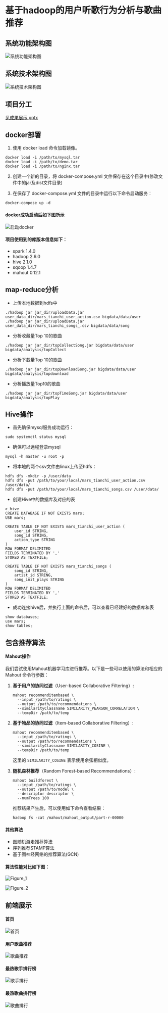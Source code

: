 # 基于hadoop的用户听歌行为分析与歌曲推荐

## 系统功能架构图

![系统功能架构图](https://github.com/GLA1VE11/bigdata-analysis/blob/master/%E7%B3%BB%E7%BB%9F%E5%8A%9F%E8%83%BD%E6%9E%B6%E6%9E%84%E5%9B%BE.png)

## 系统技术架构图

![系统技术架构图](https://github.com/GLA1VE11/bigdata-analysis/blob/master/%E7%B3%BB%E7%BB%9F%E6%8A%80%E6%9C%AF%E6%9E%B6%E6%9E%84%E5%9B%BE.png)

## 项目分工

[见成果展示.pptx](https://github.com/GLA1VE11/bigdata-analysis/blob/main/%E6%88%90%E6%9E%9C%E5%B1%95%E7%A4%BA.pptx)

## docker部署

1. 使用 docker load 命令加载镜像。
```
docker load -i /path/to/mysql.tar
docker load -i /path/to/demo.tar
docker load -i /path/to/nginx.tar
```

2. 创建一个新的目录，将 docker-compose.yml 文件保存在这个目录中(修改文件中的jar及dist文件目录)

3. 在保存了 docker-compose.yml 文件的目录中运行以下命令启动服务：

```
docker-compose up -d
```
#### docker成功启动后如下图所示
![启动docker](https://github.com/GLA1VE11/bigdata-analysis/blob/master/%E5%90%AF%E5%8A%A8docker.png)

#### 项目使用到的库版本信息如下：

- spark 1.4.0
- hadoop 2.6.0
- hive 2.1.0
- sqoop 1.4.7
- mahout 0.12.1

## map-reduce分析
- 上传本地数据到hdfs中

```
./hadoop jar jar_dir/uploadData.jar user_data_dir/mars_tianchi_user_action.csv bigdata/data/user
./hadoop jar jar_dir/uploadData.jar user_data_dir/mars_tianchi_songs_.csv bigdata/data/song
```

- 分析收藏量Top 10的歌曲

```
./hadoop jar jar_dir/topCollectSong.jar bigdata/data/user bigdata/analysis/topCollect
```

- 分析下载量Top 10的歌曲

```
./hadoop jar jar_dir/topDownloadSong.jar bigdata/data/user bigdata/analysis/topdownload
```

- 分析播放量Top10的歌曲

```
./hadoop jar jar_dir/topTimeSong.jar bigdata/data/user bigdata/analysis/topPlay
```
## Hive操作

- 首先确保mysql服务成功运行：

```
sudo systemctl status mysql
```

- 确保可以远程登录mysql

```
mysql -h master -u root -p
```

- 将本地的两个csv文件由linux上传至hdfs：

```
hdfs dfs -mkdir -p /user/data
hdfs dfs -put /path/to/your/local/mars_tianchi_user_action.csv /user/data/
hdfs dfs -put /path/to/your/local/mars_tianchi_songs.csv /user/data/
```

- 创建Hive中的数据库及对应的表

```mysql
> hive
CREATE DATABASE IF NOT EXISTS mars;
USE mars;

CREATE TABLE IF NOT EXISTS mars_tianchi_user_action (
    user_id STRING,
    song_id STRING,
    action_type STRING
)
ROW FORMAT DELIMITED
FIELDS TERMINATED BY ','
STORED AS TEXTFILE;

CREATE TABLE IF NOT EXISTS mars_tianchi_songs (
    song_id STRING,
    artist_id STRING,
    song_init_plays STRING
)
ROW FORMAT DELIMITED
FIELDS TERMINATED BY ','
STORED AS TEXTFILE;

```

- 成功连接hive后，并执行上面的命令后，可以查看已经建好的数据库和表

```mysql
show databases;
use mars;
show tables;
```

## 包含推荐算法

#### Mahout操作	

我们尝试使用Mahout机器学习库进行推荐。以下是一些可以使用的算法和相应的 Mahout 命令行参数：

1. **基于用户的协同过滤**（User-based Collaborative Filtering）:

   ```
   mahout recommenditembased \
     --input /path/to/ratings \
     --output /path/to/recommendations \
     --similarityClassname SIMILARITY_PEARSON_CORRELATION \
     --tempDir /path/to/temp
   ```

2. **基于物品的协同过滤**（Item-based Collaborative Filtering）:

   ```
   mahout recommenditembased \
     --input /path/to/ratings \
     --output /path/to/recommendations \
     --similarityClassname SIMILARITY_COSINE \
     --tempDir /path/to/temp
   ```

   这里的 `SIMILARITY_COSINE` 表示使用余弦相似度。

3. **随机森林推荐**（Random Forest-based Recommendations）:

   ```
   mahout buildforest \
     --input /path/to/ratings \
     --output /path/to/model \
     --descriptor descriptor \
     --numTrees 100
   ```

   推荐结果产生后，可以使用如下命令查看结果：

   ```
   hadoop fs -cat /mahout/mahout_output/part-r-00000
   ```

#### 其他算法

- 图随机游走推荐算法
- 序列推荐STAMP算法
- 基于图神经网络的推荐算法(GCN)

#### 算法性能对比如下图：

![Figure_1](https://github.com/GLA1VE11/bigdata-analysis/blob/master/Figure_1.png)

![Figure_2](https://github.com/GLA1VE11/bigdata-analysis/blob/master/Figure_2.png)

## 前端展示

#### 首页

![首页](https://github.com/GLA1VE11/bigdata-analysis/blob/master/%E9%A6%96%E9%A1%B5.png)

#### 用户歌曲推荐

![歌曲推荐](https://github.com/GLA1VE11/bigdata-analysis/blob/master/%E9%9F%B3%E4%B9%90%E6%8E%A8%E8%8D%90.png)

#### 最热歌手排行榜

![歌手排行](https://github.com/GLA1VE11/bigdata-analysis/blob/master/%E6%AD%8C%E6%89%8B%E6%8E%92%E8%A1%8C.png)

#### 最热歌曲排行榜

![歌曲排行](https://github.com/GLA1VE11/bigdata-analysis/blob/master/%E6%AD%8C%E6%9B%B2%E6%8E%92%E8%A1%8C.png)



